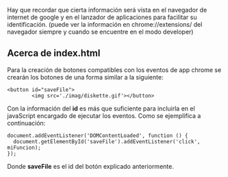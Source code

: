 Hay que recordar que cierta información será vista en el navegador de 
internet de google y en el lanzador de aplicaciones para facilitar su 
identificación. (puede ver la información en chrome://extensions/ del 
navegador siempre y cuando se encuentre en el modo developer)

## Acerca de index.html ##

Para la creación de botones compatibles con los eventos de app chrome
se crearán los botones de una forma similar a la siguiente:

```
<button id="saveFile">
		<img src='./imag/diskette.gif'></button>
```

Con la información del **id** es más que suficiente para incluirla en el 
javaScript encargado de ejecutar los eventos. Como se ejemplifica a 
continuación:

```
document.addEventListener('DOMContentLoaded', function () {
  document.getElementById('saveFile').addEventListener('click', miFuncion);
});
```

Donde **saveFile** es el id del botón explicado anteriormente.

